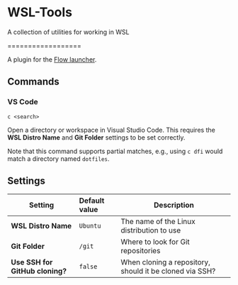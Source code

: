 # WSL-Tools

A collection of utilities for working in WSL

==================

A plugin for the [Flow launcher](https://github.com/Flow-Launcher/Flow.Launcher).

## Commands

### VS Code

`c <search>`

Open a directory or workspace in Visual Studio Code. This requires the **WSL Distro Name** and **Git Folder** settings to be set correctly.

Note that this command supports partial matches, e.g., using `c dfi` would match a directory named `dotfiles`.

## Settings

| Setting                         | Default value | Description                                             |
| ------------------------------- | :------------ | ------------------------------------------------------- |
| **WSL Distro Name**             | `Ubuntu`      | The name of the Linux distribution to use               |
| **Git Folder**                  | `/git`        | Where to look for Git repositories                      |
| **Use SSH for GitHub cloning?** | `false`       | When cloning a repository, should it be cloned via SSH? |

